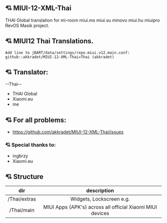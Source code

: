 ## :cupid: MIUI-12-XML-Thai
THAI Global translation for mi-room miui.ms miui.su minovo miui.hu miuipro RevOS Masik project.
## :cupid: MIUI12 Thai Translations.
    Add line to jBART/data/settings/repo.miui.v12.main.conf: github::akkradet/MIUI-12-XML-Thai=Thai (akkradet)
## :cupid: Translator:
--Thai--
- THAI Global
- Xiaomi.eu
- me
## :cupid: For all problems:
- https://github.com/akkradet/MIUI-12-XML-Thai/issues

### :cupid: Special thanks to:
- ingbrzy
- Xiaomi.eu

## :cupid: Structure

dir | description
:------------: | :------------:
/Thai/extras | Widgets, Lockscreen e.g.
/Thai/main | MIUI Apps (APK's) across all official Xiaomi MIUI devices

